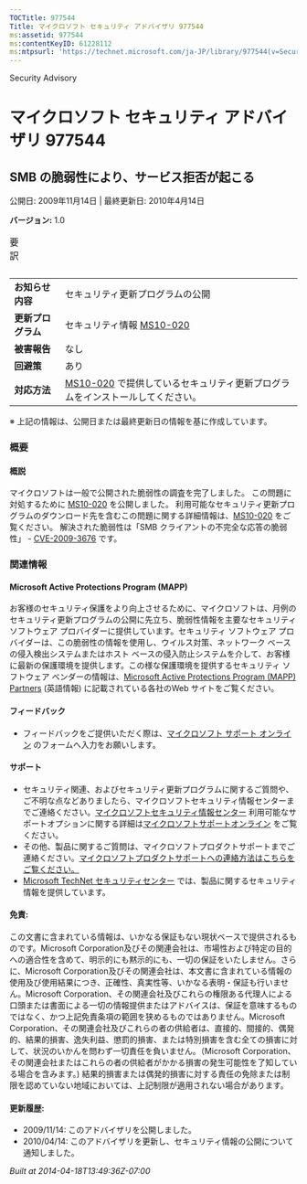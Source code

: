 ```yaml
---
TOCTitle: 977544
Title: マイクロソフト セキュリティ アドバイザリ 977544
ms:assetid: 977544
ms:contentKeyID: 61228112
ms:mtpsurl: 'https://technet.microsoft.com/ja-JP/library/977544(v=Security.10)'
---
```


Security Advisory

マイクロソフト セキュリティ アドバイザリ 977544
===============================================

SMB の脆弱性により、サービス拒否が起こる
----------------------------------------

公開日: 2009年11月14日 | 最終更新日: 2010年4月14日

**バージョン:** 1.0

<p></p>

<table class="dataTable">
<caption>
要訳</caption>
</table>

<p></p>

|                    |                                                                                                                                          |
|--------------------|------------------------------------------------------------------------------------------------------------------------------------------|
| **お知らせ内容**   | セキュリティ更新プログラムの公開                                                                                                         |
| **更新プログラム** | セキュリティ情報 [MS10-020](https://technet.microsoft.com/security/bulletin/ms10-020)                                                     |
| **被害報告**       | なし                                                                                                                                     |
| **回避策**         | あり                                                                                                                                     |
| **対応方法**       | [MS10-020](https://technet.microsoft.com/security/bulletin/ms10-020) で提供しているセキュリティ更新プログラムをインストールしてください。 |

※ 上記の情報は、公開日または最終更新日の情報を基に作成しています。

### 概要

#### 概説

マイクロソフトは一般で公開された脆弱性の調査を完了しました。 この問題に対処するために [MS10-020](https://technet.microsoft.com/security/bulletin/10-020) を公開しました。 利用可能なセキュリティ更新プログラムのダウンロード先を含むこの問題に関する詳細情報は、[MS10-020](https://technet.microsoft.com/security/bulletin/ms10-020) をご覧ください。 解決された脆弱性は「SMB クライアントの不完全な応答の脆弱性」 - [CVE-2009-3676](https://www.cve.mitre.org/cgi-bin/cvename.cgi?name=cve-2009-3676) です。

### 関連情報

#### Microsoft Active Protections Program (MAPP)

お客様のセキュリティ保護をより向上させるために、マイクロソフトは、月例のセキュリティ更新プログラムの公開に先立ち、脆弱性情報を主要なセキュリティ ソフトウェア プロバイダーに提供しています。セキュリティ ソフトウェア プロバイダーは、この脆弱性の情報を使用し、ウイルス対策、ネットワーク ベースの侵入検出システムまたはホスト ベースの侵入防止システムを介して、お客様に最新の保護環境を提供します。この様な保護環境を提供するセキュリティ ソフトウェア ベンダーの情報は、[Microsoft Active Protections Program (MAPP) Partners](https://www.microsoft.com/security/msrc/mapp/partners.mspx) (英語情報) に記載されている各社のWeb サイトをご覧ください。

#### フィードバック

-   フィードバックをご提供いただく際は、[マイクロソフト サポート オンライン](https://support.microsoft.com/common/survey.aspx?scid=sw;en;1257&showpage=1&ws=technet&sd=tech) のフォームへ入力をお願いします。

#### サポート

-   セキュリティ関連、およびセキュリティ更新プログラムに関するご質問や、ご不明な点などありましたら、マイクロソフトセキュリティ情報センターまでご連絡ください。[マイクロソフトセキュリティ情報センター](https://www.microsoft.com/japan/security/sicinfo.mspx) 利用可能なサポートオプションに関する詳細は[マイクロソフトサポートオンライン](https://support.microsoft.com/) をご覧ください。
-   その他、製品に関するご質問は、マイクロソフトプロダクトサポートまでご連絡ください。[マイクロソフトプロダクトサポートへの連絡方法はこちらをご覧ください。](https://support.microsoft.com/select/?target=assistance)
-   [Microsoft TechNet セキュリティセンター](https://technet.microsoft.com/ja-jp/security/default.aspx) では、製品に関するセキュリティ情報を提供しています。

#### 免責:

この文書に含まれている情報は、いかなる保証もない現状ベースで提供されるものです。Microsoft Corporation及びその関連会社は、市場性および特定の目的への適合性を含めて、明示的にも黙示的にも、一切の保証をいたしません。さらに、Microsoft Corporation及びその関連会社は、本文書に含まれている情報の使用及び使用結果につき、正確性、真実性等、いかなる表明・保証も行いません。Microsoft Corporation、その関連会社及びこれらの権限ある代理人による口頭または書面による一切の情報提供またはアドバイスは、保証を意味するものではなく、かつ上記免責条項の範囲を狭めるものではありません。Microsoft Corporation、その関連会社及びこれらの者の供給者は、直接的、間接的、偶発的、結果的損害、逸失利益、懲罰的損害、または特別損害を含む全ての損害に対して、状況のいかんを問わず一切責任を負いません。（Microsoft Corporation、その関連会社またはこれらの者の供給者がかかる損害の発生可能性を了知している場合を含みます。) 結果的損害または偶発的損害に対する責任の免除または制限を認めていない地域においては、上記制限が適用されない場合があります。

#### 更新履歴:

-   2009/11/14: このアドバイザリを公開しました。
-   2010/04/14: このアドバイザリを更新し、セキュリティ情報の公開について通知しました。

*Built at 2014-04-18T13:49:36Z-07:00*

